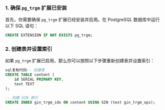 ### 1. 确保 `pg_trgm` 扩展已安装

首先，你需要确保 `pg_trgm` 扩展已经安装并启用。在 PostgreSQL 数据库中运行以下 SQL 语句：

```sql
CREATE EXTENSION IF NOT EXISTS pg_trgm;
```

### 2. 创建表并设置索引

如果 `pg_trgm` 扩展已启用，那么你可以按照以下步骤重新创建表并设置索引：

```sql
sql复制代码-- 创建表
CREATE TABLE content (
    id SERIAL PRIMARY KEY,
    text TEXT
);

-- 创建 GIN 索引
CREATE INDEX gin_trgm_idx ON content USING GIN (text gin_trgm_ops);
```
